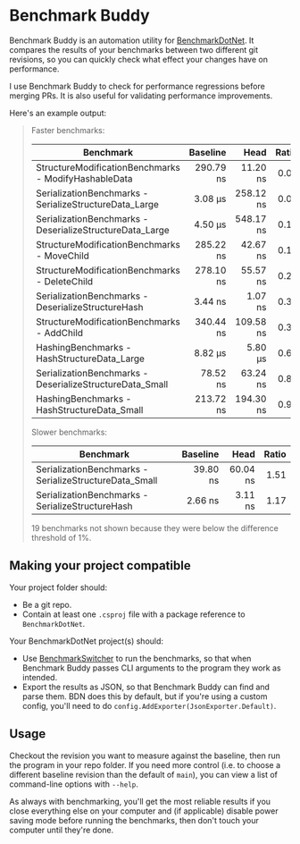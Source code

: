 # Benchmark Buddy

Benchmark Buddy is an automation utility for [BenchmarkDotNet](https://benchmarkdotnet.org/). It compares the results of your benchmarks between two different git revisions, so you can quickly check what effect your changes have on performance.

I use Benchmark Buddy to check for performance regressions before merging PRs. It is also useful for validating performance improvements.

Here's an example output:

> Faster benchmarks:
>
> | Benchmark                                                |  Baseline |      Head | Ratio |
> | -------------------------------------------------------- | --------: | --------: | ----: |
> | StructureModificationBenchmarks - ModifyHashableData     | 290.79 ns |  11.20 ns |  0.04 |
> | SerializationBenchmarks - SerializeStructureData_Large   |   3.08 µs | 258.12 ns |  0.08 |
> | SerializationBenchmarks - DeserializeStructureData_Large |   4.50 µs | 548.17 ns |  0.12 |
> | StructureModificationBenchmarks - MoveChild              | 285.22 ns |  42.67 ns |  0.15 |
> | StructureModificationBenchmarks - DeleteChild            | 278.10 ns |  55.57 ns |  0.20 |
> | SerializationBenchmarks - DeserializeStructureHash       |   3.44 ns |   1.07 ns |  0.31 |
> | StructureModificationBenchmarks - AddChild               | 340.44 ns | 109.58 ns |  0.32 |
> | HashingBenchmarks - HashStructureData_Large              |   8.82 µs |   5.80 µs |  0.66 |
> | SerializationBenchmarks - DeserializeStructureData_Small |  78.52 ns |  63.24 ns |  0.81 |
> | HashingBenchmarks - HashStructureData_Small              | 213.72 ns | 194.30 ns |  0.91 |
>
>
> Slower benchmarks:
>
> | Benchmark                                              | Baseline |     Head | Ratio |
> | ------------------------------------------------------ | -------: | -------: | ----: |
> | SerializationBenchmarks - SerializeStructureData_Small | 39.80 ns | 60.04 ns |  1.51 |
> | SerializationBenchmarks - SerializeStructureHash       |  2.66 ns |  3.11 ns |  1.17 |
>
> 19 benchmarks not shown because they were below the difference threshold of 1%.



## Making your project compatible

Your project folder should:

- Be a git repo.
- Contain at least one `.csproj` file with a package reference to `BenchmarkDotNet`.

Your BenchmarkDotNet project(s) should:

* Use [BenchmarkSwitcher](https://benchmarkdotnet.org/articles/guides/how-to-run.html#benchmarkswitcher) to run the benchmarks, so that when Benchmark Buddy passes CLI arguments to the program they work as intended.
* Export the results as JSON, so that Benchmark Buddy can find and parse them. BDN does this by default, but if you're using a custom config, you'll need to do `config.AddExporter(JsonExporter.Default)`.



## Usage

Checkout the revision you want to measure against the baseline, then run the program in your repo folder. If you need more control (i.e. to choose a different baseline revision than the default of `main`), you can view a list of command-line options with `--help`.

As always with benchmarking, you'll get the most reliable results if you close everything else on your computer and (if applicable) disable power saving mode before running the benchmarks, then don't touch your computer until they're done.
